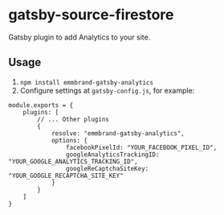 # gatsby-source-firestore

Gatsby plugin to add Analytics to your site.

## Usage

1. ```npm install emmbrand-gatsby-analytics```
3. Configure settings at ```gatsby-config.js```, for example:

```node
module.exports = {
    plugins: [
        // ... Other plugins
        {
            resolve: "emmbrand-gatsby-analytics",
            options: {
                facebookPixelId: "YOUR_FACEBOOK_PIXEL_ID",
                googleAnalyticsTrackingID: "YOUR_GOOGLE_ANALYTICS_TRACKING_ID",
                googleReCaptchaSiteKey: "YOUR_GOOGLE_RECAPTCHA_SITE_KEY"
            }
        }
    ]
}
```

